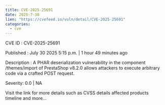 ```yaml
--- 
title: CVE-2025-25691
date: 2025-7-30
lien: "https://cvefeed.io/vuln/detail/CVE-2025-25691"
categories:
  - cve
---
```


CVE ID : CVE-2025-25691

Published :  July 30
2025
5:15 p.m. | 1 hour
49 minutes ago

Description : A PHAR deserialization vulnerability in the component /themes/import of PrestaShop v8.2.0 allows attackers to execute arbitrary code via a crafted POST request.

Severity: 0.0 | NA

Visit the link for more details
such as CVSS details
affected products
timeline
and more...
